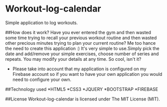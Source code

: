 # Workout-log-calendar
Simple application to log workouts.

##How does it work?
Have you ever entered the gym and then wasted some time trying to recall your previous workout routine and then wasted other precious minutes trying to plan your current routine? Me too hance the need to create this application :)
It's very simple to use.Simply pick the date and add/remove your simple exercises, choose number of series and repeats.
You may modify your details at any time. So cool, isn't it?
* Please take into account that my application is configured on my Firebase account so if you want to have your own application you would need to configure your own.

##Technology used
*HTML5
*CSS3
*JQUERY
*BOOTSTRAP
*FIREBASE

##License
Workout-log-calendar is licensed under The MIT License (MIT).

